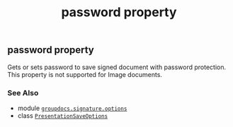 ﻿---
title: password property
second_title: GroupDocs.Signature for Python via .NET API References
description: 
type: docs
url: /python-net/groupdocs.signature.options/presentationsaveoptions/password/
is_root: false
weight: 60
---

## password property


Gets or sets password to save signed document with password protection.
This property is not supported for Image documents.

### See Also
* module [`groupdocs.signature.options`](../../)
* class [`PresentationSaveOptions`](/signature/python-net/groupdocs.signature.options/presentationsaveoptions)
